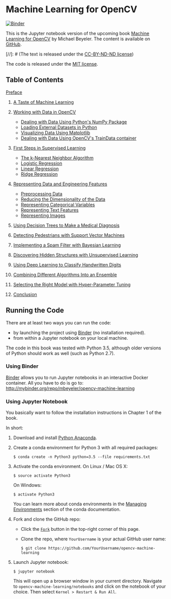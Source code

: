 # Machine Learning for OpenCV

[![Binder](http://mybinder.org/badge.svg)](http://mybinder.org/repo/mbeyeler/opencv-machine-learning)

This is the Jupyter notebook version of the upcoming book [Machine Learning for OpenCV]() by Michael Beyeler.
The content is available on [GitHub](https://github.com/mbeyeler/opencv-machine-learning).

[//]: # (The text is released under the [CC-BY-ND-ND license](https://creativecommons.org/licenses/by-nc-nd/3.0/us/legalcode))

The code is released under the [MIT license](https://opensource.org/licenses/MIT).

## Table of Contents

[Preface](notebooks/00.00-Preface.ipynb)

1. [A Taste of Machine Learning](notebooks/01.00-A-Taste-of-Machine-Learning.ipynb)

2. [Working with Data in OpenCV](notebooks/02.00-Working-with-Data-in-OpenCV.ipynb)
   - [Dealing with Data Using Python's NumPy Package](notebooks/02.01-Dealing-with-Data-Using-Python-NumPy.ipynb)
   - [Loading External Datasets in Python](notebooks/02.02-Loading-External-Datasets-in-Python.ipynb)
   - [Visualizing Data Using Matplotlib](notebooks/02.03-Visualizing-Data-Using-Matplotlib.ipynb)
   - [Dealing with Data Using OpenCV's TrainData container](notebooks/02.05-Dealing-with-Data-Using-the-OpenCV-TrainData-Container-in-C%2B%2B.ipynb)

3. [First Steps in Supervised Learning](notebooks/03.00-First-Steps-in-Supervised-Learning.ipynb)
   - [The k-Nearest Neighbor Algorithm](notebooks/03.01-The-k-Nearest-Neighbor-Algorithm.ipynb)
   - [Logistic Regression](notebooks/03.02-Logistic-Regression.ipynb)
   - [Linear Regression](notebooks/03.03-Linear-Regression.ipynb)
   - [Ridge Regression](notebooks/03.04-Ridge-Regression.ipynb)

4. [Representing Data and Engineering Features](notebooks/04.00-Representing-Data-and-Engineering-Features.ipynb)
   - [Preprocessing Data](notebooks/04.01-Preprocessing-Data.ipynb)
   - [Reducing the Dimensionality of the Data](notebooks/04.02-Reducing-the-Dimensionality-of-the-Data.ipynb)
   - [Representing Categorical Variables](notebooks/04.03-Representing-Categorical-Variables.ipynb)
   - [Representing Text Features](notebooks/04.04-Represening-Text-Features.ipynb)
   - [Representing Images](notebooks/04.05-Representing-Images.ipynb)

5. [Using Decision Trees to Make a Medical Diagnosis](notebooks/05.00-Using-Decision-Trees-to-Make-a-Medical-Diagnosis.ipynb)

6. [Detecting Pedestrians with Support Vector Machines](notebooks/06.00-Detecting-Pedestrians-with-Support-Vector-Machines.ipynb)

7. [Implementing a Spam Filter with Bayesian Learning](notebooks/07.00-Implementing-a-Spam-Filter-with-Bayesian-Learning.ipynb)

8. [Discovering Hidden Structures with Unsupervised Learning](notebooks/08.00-Discovering-Hidden-Structures-with-Unsupervised-Learning.ipynb)

9. [Using Deep Learning to Classify Handwritten Digits](notebooks/09.00-Using-Deep-Learning-to-Classify-Handwritten-Digits.ipynb)

10. [Combining Different Algorithms Into an Ensemble](notebooks/10.00-Combining-Different-Algorithms-Into-an-Ensemble.ipynb)

11. [Selecting the Right Model with Hyper-Parameter Tuning](notebooks/11.00-Selecting-the-Right-Model-with-Hyper-Parameter-Tuning.ipynb)

12. [Conclusion](notebooks/12.00-Conclusion.ipynb)



## Running the Code

There are at least two ways you can run the code:
- by launching the project using [Binder](http://mybinder.org/repo/mbeyeler/opencv-machine-learning)
  (no installation required).
- from within a Jupyter notebook on your local machine.

The code in this book was tested with Python 3.5, although older versions of Python should work as well
(such as Python 2.7).


### Using Binder

[Binder](http://www.mybinder.org) allows you to run Jupyter notebooks in an interactive Docker container.
All you have to do is go to:
http://mybinder.org/repo/mbeyeler/opencv-machine-learning


### Using Jupyter Notebook

You basically want to follow the installation instructions in Chapter 1 of the book.

In short:

1. Download and install [Python Anaconda](https://www.continuum.io/downloads).

2. Create a conda environment for Python 3 with all required packages:

   ```
   $ conda create -n Python3 python=3.5 --file requirements.txt
   ```

3. Activate the conda environment.
   On Linux / Mac OS X:

   ```
   $ source activate Python3
   ```

   On Windows:

   ```
   $ activate Python3
   ```

   You can learn more about conda environments in the
   [Managing Environments](http://conda.pydata.org/docs/using/envs.html)
   section of the conda documentation.

4. Fork and clone the GitHub repo:
   - Click the
     [`Fork`](https://github.com/mbeyeler/opencv-machine-learning#fork-destination-box)
     button in the top-right corner of this page.
   - Clone the repo, where `YourUsername` is your actual GitHub user name:

     ```
     $ git clone https://github.com/YourUsername/opencv-machine-learning
     ```

5. Launch Jupyter notebook:

   ```
   $ jupyter notebook
   ```

   This will open up a browser window in your current directory.
   Navigate to `opencv-machine-learning/notebooks` and click on the notebook of your choice.
   Then select `Kernel > Restart & Run All`.

